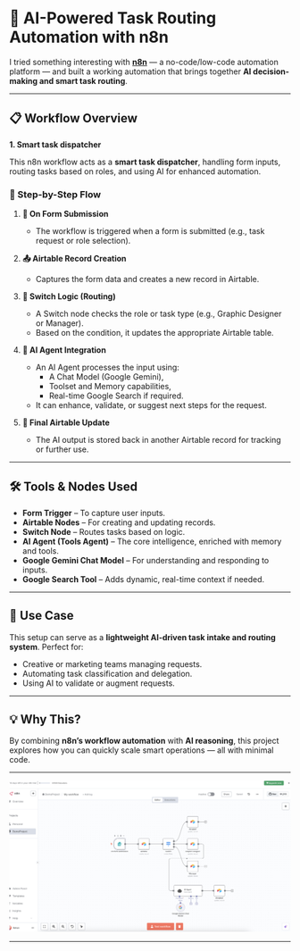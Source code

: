 

# 🤖 AI-Powered Task Routing Automation with n8n


 I tried something interesting with **[n8n](https://n8n.io/)** — a no-code/low-code automation platform — and built a working automation that brings together **AI decision-making and smart task routing**.

---

## 📋 Workflow Overview

**1.  Smart task dispatcher**

This n8n workflow acts as a **smart task dispatcher**, handling form inputs, routing tasks based on roles, and using AI for enhanced automation.

### 🔄 Step-by-Step Flow

1. **📝 On Form Submission**
   - The workflow is triggered when a form is submitted (e.g., task request or role selection).

2. **📤 Airtable Record Creation**
   - Captures the form data and creates a new record in Airtable.

3. **🔀 Switch Logic (Routing)**
   - A Switch node checks the role or task type (e.g., Graphic Designer or Manager).
   - Based on the condition, it updates the appropriate Airtable table.

4. **🤖 AI Agent Integration**
   - An AI Agent processes the input using:
     - A Chat Model (Google Gemini),
     - Toolset and Memory capabilities,
     - Real-time Google Search if required.
   - It can enhance, validate, or suggest next steps for the request.

5. **📁 Final Airtable Update**
   - The AI output is stored back in another Airtable record for tracking or further use.

---

## 🛠️ Tools & Nodes Used

- **Form Trigger** – To capture user inputs.
- **Airtable Nodes** – For creating and updating records.
- **Switch Node** – Routes tasks based on logic.
- **AI Agent (Tools Agent)** – The core intelligence, enriched with memory and tools.
- **Google Gemini Chat Model** – For understanding and responding to inputs.
- **Google Search Tool** – Adds dynamic, real-time context if needed.

---

## 🎯 Use Case

This setup can serve as a **lightweight AI-driven task intake and routing system**. Perfect for:
- Creative or marketing teams managing requests.
- Automating task classification and delegation.
- Using AI to validate or augment requests.

---

## 💡 Why This?

By combining **n8n’s workflow automation** with **AI reasoning**, this project explores how you can quickly scale smart operations — all with minimal code.

---

![Smart Task Dispatcher](https://github.com/rohan5576/n8n_Automations/blob/main/images/smart_task_dispatcher.png?raw=true)


---

